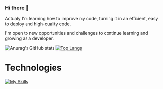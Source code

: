 ### Hi there 👋

Actualy I'm learning how to improve my code, turning it in an efficient, easy to deploy and high-cuality code.


I'm open to new opportunities and challenges to continue learning and growing as a developer.

<!--
[![Anurag's GitHub stats](https://github-readme-stats.vercel.app/api?username=AironRuda)](https://github.com/anuraghazra/github-readme-stats)
-->
![Anurag's GitHub stats](https://github-readme-stats.vercel.app/api?username=AironRuda&show_icons=true&theme=transparent)
[![Top Langs](https://github-readme-stats.vercel.app/api/top-langs/?username=AironRuda)](https://github.com/anuraghazra/github-readme-stats)

# Technologies

[![My Skills](https://skillicons.dev/icons?i=react,js,html,css,bootstrap,firebase,github,sass)](https://skillicons.dev)

<!--
**AironRuda/AironRuda** is a ✨ _special_ ✨ repository because its `README.md` (this file) appears on your GitHub profile.

Here are some ideas to get you started:

- 🔭 I’m currently working on ...
- 🌱 I’m currently learning ...
- 👯 I’m looking to collaborate on ...
- 🤔 I’m looking for help with ...
- 💬 Ask me about ...
- 📫 How to reach me: ...
- 😄 Pronouns: ...
- ⚡ Fun fact: ...
-->
